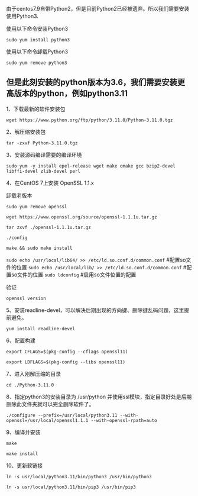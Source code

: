 由于centos7.9自带Python2，但是目前Python2已经被遗弃。所以我们需要安装使用Python3.

使用以下命令安装Python3

```sudo yum install python3```

使用以下命令卸载Python3

```sudo yum remove python3```

## 但是此刻安装的python版本为3.6，我们需要安装更高版本的python，例如python3.11

1、下载最新的软件安装包

```wget https://www.python.org/ftp/python/3.11.0/Python-3.11.0.tgz```

2、解压缩安装包

```tar -zxvf Python-3.11.0.tgz```

3、安装源码编译需要的编译环境

```sudo yum -y install epel-release wget make cmake gcc bzip2-devel libffi-devel zlib-devel perl```

4、在CentOS 7上安装 OpenSSL 1.1.x

卸载老版本

```sudo yum remove openssl```

```wget https://www.openssl.org/source/openssl-1.1.1u.tar.gz```

```tar zxvf ./openssl-1.1.1u.tar.gz```

```./config```

```make && sudo make install```

```sudo echo /usr/local/lib64/ >> /etc/ld.so.conf.d/common.conf```  #配置so文件的位置
```sudo echo /usr/local/lib/ >> /etc/ld.so.conf.d/common.conf```  #配置so文件的位置
```sudo ldconfig```  #启用so文件位置的配置

验证

```openssl version```

5、安装readline-devel，可以解决后期出现的方向键、删除键乱码问题，这里提前避免。

```yum install readline-devel```

6、配置构建

```export CFLAGS=$(pkg-config --cflags openssl11)```

```export LDFLAGS=$(pkg-config --libs openssl11)```

7、进入刚解压缩的目录

```cd ./Python-3.11.0```

8、指定python3的安装目录为 /usr/python 并使用ssl模块，指定目录好处是后期删除此文件夹就可以完全删除软件了。

```./configure --prefix=/usr/local/python3.11 --with-openssl=/usr/local/openssl1.1.1 --with-openssl-rpath=auto```

9、编译并安装

```make```

```make install```


10、更新软链接

```ln -s usr/local/python3.11/bin/python3 /usr/bin/python3```

```ln -s usr/local/python3.11/bin/pip3 /usr/bin/pip3```


